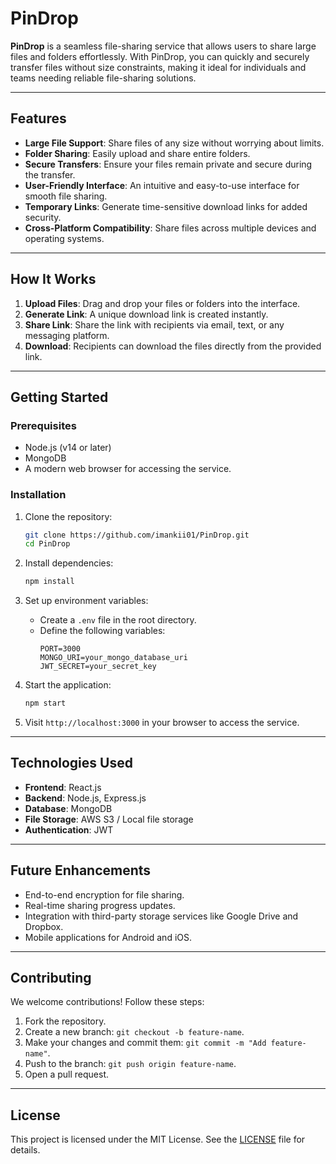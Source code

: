 
# PinDrop

**PinDrop** is a seamless file-sharing service that allows users to share large files and folders effortlessly. With PinDrop, you can quickly and securely transfer files without size constraints, making it ideal for individuals and teams needing reliable file-sharing solutions.

---

## Features

- **Large File Support**: Share files of any size without worrying about limits.
- **Folder Sharing**: Easily upload and share entire folders.
- **Secure Transfers**: Ensure your files remain private and secure during the transfer.
- **User-Friendly Interface**: An intuitive and easy-to-use interface for smooth file sharing.
- **Temporary Links**: Generate time-sensitive download links for added security.
- **Cross-Platform Compatibility**: Share files across multiple devices and operating systems.

---

## How It Works

1. **Upload Files**: Drag and drop your files or folders into the interface.
2. **Generate Link**: A unique download link is created instantly.
3. **Share Link**: Share the link with recipients via email, text, or any messaging platform.
4. **Download**: Recipients can download the files directly from the provided link.

---

## Getting Started

### Prerequisites

- Node.js (v14 or later)
- MongoDB
- A modern web browser for accessing the service.

### Installation

1. Clone the repository:
   ```bash
   git clone https://github.com/imankii01/PinDrop.git
   cd PinDrop
   ```

2. Install dependencies:
   ```bash
   npm install
   ```

3. Set up environment variables:
   - Create a `.env` file in the root directory.
   - Define the following variables:
     ```
     PORT=3000
     MONGO_URI=your_mongo_database_uri
     JWT_SECRET=your_secret_key
     ```

4. Start the application:
   ```bash
   npm start
   ```

5. Visit `http://localhost:3000` in your browser to access the service.

---

## Technologies Used

- **Frontend**: React.js
- **Backend**: Node.js, Express.js
- **Database**: MongoDB
- **File Storage**: AWS S3 / Local file storage
- **Authentication**: JWT

---

## Future Enhancements

- End-to-end encryption for file sharing.
- Real-time sharing progress updates.
- Integration with third-party storage services like Google Drive and Dropbox.
- Mobile applications for Android and iOS.

---

## Contributing

We welcome contributions! Follow these steps:

1. Fork the repository.
2. Create a new branch: `git checkout -b feature-name`.
3. Make your changes and commit them: `git commit -m "Add feature-name"`.
4. Push to the branch: `git push origin feature-name`.
5. Open a pull request.

---

## License

This project is licensed under the MIT License. See the [LICENSE](LICENSE) file for details.
